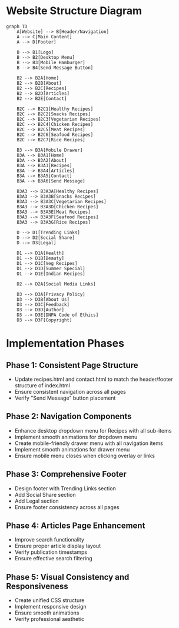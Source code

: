 # Website Structure Diagram

```mermaid
graph TD
    A[Website] --> B[Header/Navigation]
    A --> C[Main Content]
    A --> D[Footer]
    
    B --> B1[Logo]
    B --> B2[Desktop Menu]
    B --> B3[Mobile Hamburger]
    B --> B4[Send Message Button]
    
    B2 --> B2A[Home]
    B2 --> B2B[About]
    B2 --> B2C[Recipes]
    B2 --> B2D[Articles]
    B2 --> B2E[Contact]
    
    B2C --> B2C1[Healthy Recipes]
    B2C --> B2C2[Snacks Recipes]
    B2C --> B2C3[Vegetarian Recipes]
    B2C --> B2C4[Chicken Recipes]
    B2C --> B2C5[Meat Recipes]
    B2C --> B2C6[Seafood Recipes]
    B2C --> B2C7[Rice Recipes]
    
    B3 --> B3A[Mobile Drawer]
    B3A --> B3A1[Home]
    B3A --> B3A2[About]
    B3A --> B3A3[Recipes]
    B3A --> B3A4[Articles]
    B3A --> B3A5[Contact]
    B3A --> B3A6[Send Message]
    
    B3A3 --> B3A3A[Healthy Recipes]
    B3A3 --> B3A3B[Snacks Recipes]
    B3A3 --> B3A3C[Vegetarian Recipes]
    B3A3 --> B3A3D[Chicken Recipes]
    B3A3 --> B3A3E[Meat Recipes]
    B3A3 --> B3A3F[Seafood Recipes]
    B3A3 --> B3A3G[Rice Recipes]
    
    D --> D1[Trending Links]
    D --> D2[Social Share]
    D --> D3[Legal]
    
    D1 --> D1A[Health]
    D1 --> D1B[Beauty]
    D1 --> D1C[Veg Recipes]
    D1 --> D1D[Summer Special]
    D1 --> D1E[Indian Recipes]
    
    D2 --> D2A[Social Media Links]
    
    D3 --> D3A[Privacy Policy]
    D3 --> D3B[About Us]
    D3 --> D3C[Feedback]
    D3 --> D3D[Author]
    D3 --> D3E[DNPA Code of Ethics]
    D3 --> D3F[Copyright]
```

# Implementation Phases

## Phase 1: Consistent Page Structure
- Update recipes.html and contact.html to match the header/footer structure of index.html
- Ensure consistent navigation across all pages
- Verify "Send Message" button placement

## Phase 2: Navigation Components
- Enhance desktop dropdown menu for Recipes with all sub-items
- Implement smooth animations for dropdown menu
- Create mobile-friendly drawer menu with all navigation items
- Implement smooth animations for drawer menu
- Ensure mobile menu closes when clicking overlay or links

## Phase 3: Comprehensive Footer
- Design footer with Trending Links section
- Add Social Share section
- Add Legal section
- Ensure footer consistency across all pages

## Phase 4: Articles Page Enhancement
- Improve search functionality
- Ensure proper article display layout
- Verify publication timestamps
- Ensure effective search filtering

## Phase 5: Visual Consistency and Responsiveness
- Create unified CSS structure
- Implement responsive design
- Ensure smooth animations
- Verify professional aesthetic